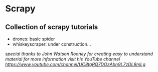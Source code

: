 # Scrapy

## Collection of scrapy tutorials 

- drones: basic spider
- whiskeyscraper: under construction...

*special thanks to John Watson Rooney for creating easy to understand material*
*for more information visit his YouTube channel https://www.youtube.com/channel/UC8tgRQ7DOzAbn9L7zDL8mLg*